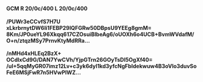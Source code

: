 #### GCM R 20/0c/400 L 20/0c/400
**/PUWr3eCCvfS7H7U**<br/>**xLkrbrnytDW6Ii1FEBP29IQFGRw50DBpsU9YEEg8gmM=**<br/>**8Km/JP0ueYL96Xkqq617CZOsuiBIbeAg6/oUOXh6o4UCB+BvmWVdafM/O+n/ztqzMSy7PrnvKtyMdRRa...**<br/><br/>
**/nMHd4xHLEq2BzX+**<br/>**OCdlxCd9G/DAN7YwCVh/YjpGTrn26GOyTsDI5OgXf40=**<br/>**/uI+5qqMyGR07imz12Lv+c3yk6dyI1kd3yfcNgFbIdekwuw4B3oVlo3duvSoFeE6MSjFwR7n5HVwPlWZ...**
